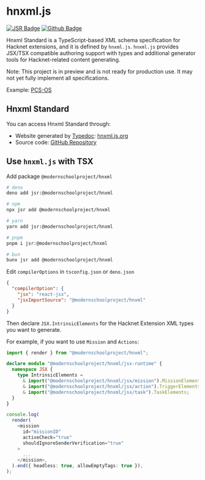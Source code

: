 # hnxml.js

[![JSR Badge](https://jsr.io/badges/@modernschoolproject/hnxml)](https://jsr.io/@modernschoolproject/hnxml)
[![Github Badge](https://img.shields.io/badge/Github-hnxml-black?logo=github)](https://github.com/Modern-School/hnxml)

Hnxml Standard is a TypeScript-based XML schema specification for Hacknet
extensions, and it is defined by `hnxml.js`. `hnxml.js` provides JSX/TSX
compatible authoring support with types and additional generator tools for
Hacknet-related content generating.

Note: This project is in preview and is not ready for production use. It may not
yet fully implement all specifications.

Example: [PCS-OS](https://github.com/FBIKdot/PCS-OS)

## Hnxml Standard

You can access Hnxml Standard through:

- Website generated by [Typedoc](https://typedoc.org/):
  [hnxml.js.org](https://hnxml.js.org)
- Source code: [GitHub Repository](https://github.com/xxx/hnxml)

## Use `hnxml.js` with TSX

Add package `@modernschoolproject/hnxml`

```bash
# deno 
deno add jsr:@modernschoolproject/hnxml
```

```bash
# npm
npx jsr add @modernschoolproject/hnxml
```

```bash
# yarn
yarn add jsr:@modernschoolproject/hnxml
```

```bash
# pnpm
pnpm i jsr:@modernschoolproject/hnxml
```

```bash
# bun
bunx jsr add @modernschoolproject/hnxml
```

Edit `compilerOptions` in `tsconfig.json` or `deno.json`

```json
{
  "compilerOption": {
    "jsx": "react-jsx",
    "jsxImportSource": "@modernschoolproject/hnxml"
  }
}
```

Then declare `JSX.IntrinsicElements` for the Hacknet Extension XML types you
want to generate.

For example, if you want to use `Mission` and `Actions`:

```ts
import { render } from "@modernschoolproject/hnxml";

declare module "@modernschoolproject/hnxml/jsx-runtime" {
  namespace JSX {
    type IntrinsicElements =
      & import("@modernschoolproject/hnxml/jsx/mission").MissionElements
      & import("@modernschoolproject/hnxml/jsx/action").TriggerElements
      & import("@modernschoolproject/hnxml/jsx/task").TaskElements;
  }
}

console.log(
  render(
    <mission
      id="missionID"
      activeCheck="true"
      shouldIgnoreSenderVerification="true"
    >
      ...
    </mission>,
  ).end({ headless: true, allowEmptyTags: true }),
);
```
